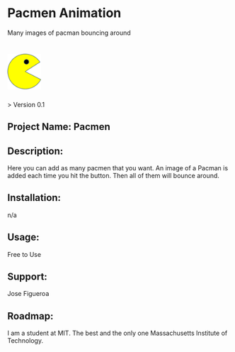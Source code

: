 # Pacmen Animation
Many images of pacman bouncing around
<h1><img src="https://github.com/JoeEnrique/pacmen/blob/main/images/PacMan1.png" alt="Pacmen" width="15%"></h1>
> Version 0.1


## Project Name: Pacmen  

## Description:
Here you can add as many pacmen that you want. An image of a Pacman is added each time you hit the button. Then all of them will bounce around.

## Installation:
n/a

## Usage:
Free to Use

## Support:
Jose Figueroa 

## Roadmap:
I am a student at MIT. The best and the only one Massachusetts Institute of Technology.
